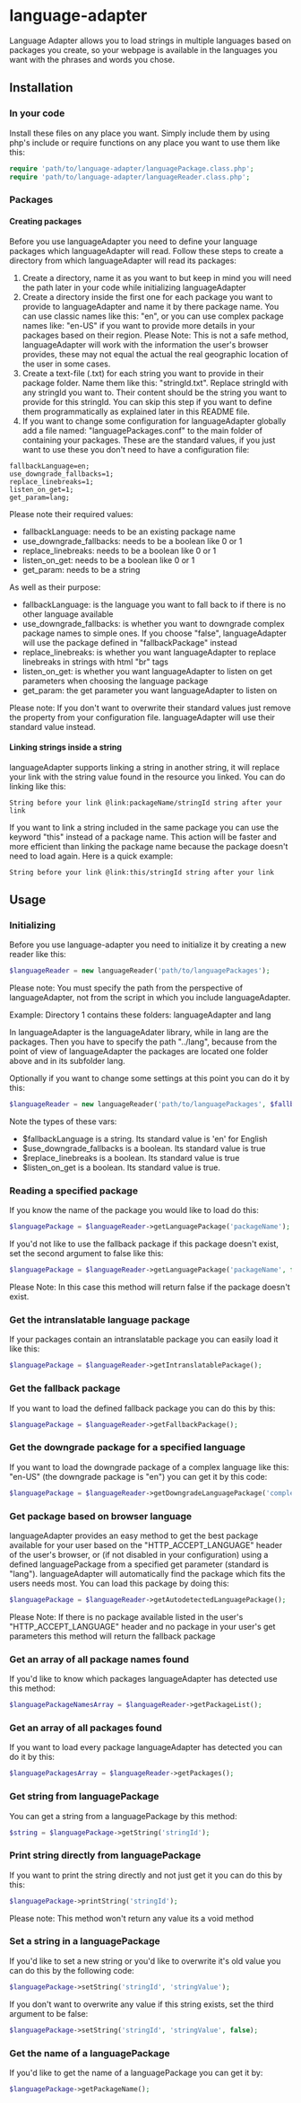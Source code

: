 # language-adapter
Language Adapter allows you to load strings in multiple languages based on packages you create, so your webpage is available in the languages you want with the phrases and words you chose.

## Installation
### In your code
Install these files on any place you want. Simply include them by using php's include or require functions on any place you want to use them like this:

```php
require 'path/to/language-adapter/languagePackage.class.php';
require 'path/to/language-adapter/languageReader.class.php';
```
### Packages
#### Creating packages
Before you use languageAdapter you need to define your language packages which languageAdapter will read. Follow these steps to create a directory from which languageAdapter will read its packages:
1. Create a directory, name it as you want to but keep in mind you will need the path later in your code while initializing languageAdapter
2. Create a directory inside the first one for each package you want to provide to languageAdapter and name it by there package name. You can use classic names like this: "en", or you can use complex package names like: "en-US" if you want to provide more details in your packages based on their region. Please Note: This is not a safe method, languageAdapter will work with the information the user's browser provides, these may not equal the actual the real geographic location of the user in some cases.
3. Create a text-file (.txt) for each string you want to provide in their package folder. Name them like this: "stringId.txt". Replace stringId with any stringId you want to. Their content should be the string you want to provide for this stringId. You can skip this step if you want to define them programmatically as explained later in this README file.
4. If you want to change some configuration for languageAdapter globally add a file named: "languagePackages.conf" to the main folder of containing your packages. These are the standard values, if you just want to use these you don't need to have a configuration file:
```
fallbackLanguage=en;
use_downgrade_fallbacks=1;
replace_linebreaks=1;
listen_on_get=1;
get_param=lang;
```
Please note their required values:
- fallbackLanguage: needs to be an existing package name
- use_downgrade_fallbacks: needs to be a boolean like 0 or 1
- replace_linebreaks: needs to be a boolean like 0 or 1
- listen_on_get: needs to be a boolean like 0 or 1
- get_param: needs to be a string

As well as their purpose:
- fallbackLanguage: is the language you want to fall back to if there is no other language available
- use_downgrade_fallbacks: is whether you want to downgrade complex package names to simple ones. If you choose "false", languageAdapter will use the package defined in "fallbackPackage" instead
- replace_linebreaks: is whether you want languageAdapter to replace linebreaks in strings with html "br" tags
- listen_on_get: is whether you want languageAdapter to listen on get parameters when choosing the language package
- get_param: the get parameter you want languageAdapter to listen on

Please note: If you don't want to overwrite their standard values just remove the property from your configuration file. languageAdapter will use their standard value instead.

#### Linking strings inside a string
languageAdapter supports linking a string in another string, it will replace your link with the string value found in the resource you linked. You can do linking like this:
```
String before your link @link:packageName/stringId string after your link
```

If you want to link a string included in the same package you can use the keyword "this" instead of a package name. This action will be faster and more efficient than linking the package name because the package doesn't need to load again. Here is a quick example:
```
String before your link @link:this/stringId string after your link
```

## Usage
### Initializing
Before you use language-adapter you need to initialize it by creating a new reader like this:

```php
$languageReader = new languageReader('path/to/languagePackages');
```

Please note: You must specify the path from the perspective of languageAdapter, not from the script in which you include languageAdapter.

Example:
Directory 1 contains these folders:
languageAdapter and lang

In languageAdapter is the languageAdater library, while in lang are the packages. Then you have to specify the path "../lang", because from the point of view of languageAdapter the packages are located one folder above and in its subfolder lang.

Optionally if you want to change some settings at this point you can do it by this:

```php
$languageReader = new languageReader('path/to/languagePackages', $fallbackLanguage, $use_downgrade_fallbacks, $replace_linebreaks, $listen_on_get);
```

Note the types of these vars:
- $fallbackLanguage is a string. Its standard value is 'en' for English
- $use_downgrade_fallbacks is a boolean. Its standard value is true
- $replace_linebreaks is a boolean. Its standard value is true
- $listen_on_get is a boolean. Its standard value is true.

### Reading a specified package
If you know the name of the package you would like to load do this:

```php
$languagePackage = $languageReader->getLanguagePackage('packageName');
```

If you'd not like to use the fallback package if this package doesn't exist, set the second argument to false like this:
```php
$languagePackage = $languageReader->getLanguagePackage('packageName', false);
```

Please Note: In this case this method will return false if the package doesn't exist.

### Get the intranslatable language package
If your packages contain an intranslatable package you can easily load it like this:
```php
$languagePackage = $languageReader->getIntranslatablePackage();
```

### Get the fallback package
If you want to load the defined fallback package you can do this by this:
```php
$languagePackage = $languageReader->getFallbackPackage();
```

### Get the downgrade package for a specified language
If you want to load the downgrade package of a complex language like this: "en-US" (the downgrade package is "en") you can get it by this code:
```php
$languagePackage = $languageReader->getDowngradeLanguagePackage('complexLanguageName');
```

### Get package based on browser language
languageAdapter provides an easy method to get the best package available for your user based on the "HTTP_ACCEPT_LANGUAGE" header of the user's browser, or (if not disabled in your configuration) using a defined languagePackage from a specified get parameter (standard is "lang"). languageAdapter will automatically find the package which fits the users needs most. You can load this package by doing this:
```php
$languagePackage = $languageReader->getAutodetectedLanguagePackage();
```

Please Note: If there is no package available listed in the user's "HTTP_ACCEPT_LANGUAGE" header and no package in your user's get parameters this method will return the fallback package

### Get an array of all package names found
If you'd like to know which packages languageAdapter has detected use this method:
```php
$languagePackageNamesArray = $languageReader->getPackageList();
```

### Get an array of all packages found
If you want to load every package languageAdapter has detected you can do it by this:
```php
$languagePackagesArray = $languageReader->getPackages();
```

### Get string from languagePackage
You can get a string from a languagePackage by this method:
```php
$string = $languagePackage->getString('stringId');
```

### Print string directly from languagePackage
If you want to print the string directly and not just get it you can do this by this:
```php
$languagePackage->printString('stringId');
```

Please note: This method won't return any value its a void method

### Set a string in a languagePackage
If you'd like to set a new string or you'd like to overwrite it's old value you can do this by the following code:
```php
$languagePackage->setString('stringId', 'stringValue');
```
If you don't want to overwrite any value if this string exists, set the third argument to be false:
```php
$languagePackage->setString('stringId', 'stringValue', false);
```

### Get the name of a languagePackage
If you'd like to get the name of a languagePackage you can get it by:
```php
$languagePackage->getPackageName();
```
